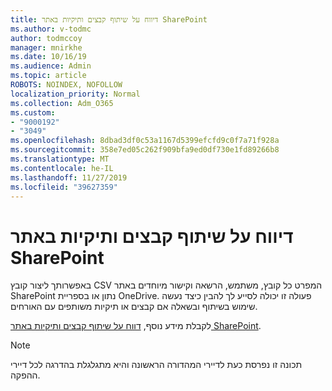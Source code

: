```yaml
---
title: דיווח על שיתוף קבצים ותיקיות באתר SharePoint
ms.author: v-todmc
author: todmccoy
manager: mnirkhe
ms.date: 10/16/19
ms.audience: Admin
ms.topic: article
ROBOTS: NOINDEX, NOFOLLOW
localization_priority: Normal
ms.collection: Adm_O365
ms.custom:
- "9000192"
- "3049"
ms.openlocfilehash: 8dbad3df0c53a1167d5399efcfd9c0f7a71f928a
ms.sourcegitcommit: 358e7ed05c262f909bfa9ed0df730e1fd89266b8
ms.translationtype: MT
ms.contentlocale: he-IL
ms.lasthandoff: 11/27/2019
ms.locfileid: "39627359"
---
```

# <a name="report-on-file-and-folder-sharing-in-a-sharepoint-site"></a>דיווח על שיתוף קבצים ותיקיות באתר SharePoint

באפשרותך ליצור קובץ CSV המפרט כל קובץ, משתמש, הרשאה וקישור מיוחדים באתר SharePoint נתון או בספריית OneDrive. פעולה זו יכולה לסייע לך להבין כיצד נעשה שימוש בשיתוף ובשאלה אם קבצים או תיקיות משותפים עם האורחים.

לקבלת מידע נוסף, [דווח על שיתוף קבצים ותיקיות באתר SharePoint](https://docs.microsoft.com/sharepoint/sharing-reports).

> [!NOTE]
> תכונה זו נפרסת כעת לדיירי המהדורה הראשונה והיא מתגלגלת בהדרגה לכל דיירי ההפקה.